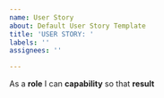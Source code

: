 ```yaml
---
name: User Story
about: Default User Story Template
title: 'USER STORY: '
labels: ''
assignees: ''

---
```


As a **role** I can **capability** so that **result**
